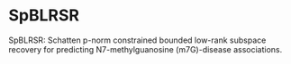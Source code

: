 # SpBLRSR
SpBLRSR: Schatten p-norm constrained bounded low-rank subspace recovery for predicting N7-methylguanosine (m7G)-disease associations.
